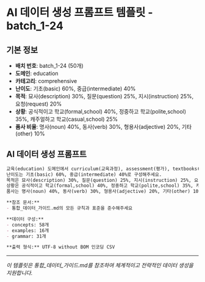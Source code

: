 # AI 데이터 생성 프롬프트 템플릿 - batch_1-24

## 기본 정보
- **배치 번호**: batch_1-24 (50개)
- **도메인**: education
- **카테고리**: comprehensive
- **난이도**: 기초(basic) 60%, 중급(intermediate) 40%
- **목적**: 묘사(description) 30%, 질문(question) 25%, 지시(instruction) 25%, 요청(request) 20%
- **상황**: 공식적이고 학교(formal,school) 40%, 정중하고 학교(polite,school) 35%, 캐주얼하고 학교(casual,school) 25%
- **품사 비율**: 명사(noun) 40%, 동사(verb) 30%, 형용사(adjective) 20%, 기타(other) 10%

## AI 데이터 생성 프롬프트

```markdown
교육(education) 도메인에서 curriculum(교육과정), assessment(평가), textbooks(교과서), exams(시험), grades(성적), homework(숙제), research(연구), library(도서관), university(대학교), college(대학), school(학교), scholarship(장학금), academic(학술) 카테고리를 포함한 종합 데이터를 50개 생성해주세요.
난이도는 기초(basic) 60%, 중급(intermediate) 40%로 구성해주세요.
목적은 묘사(description) 30%, 질문(question) 25%, 지시(instruction) 25%, 요청(request) 20%로 구성해주세요.
상황은 공식적이고 학교(formal,school) 40%, 정중하고 학교(polite,school) 35%, 캐주얼하고 학교(casual,school) 25%로 구성해주세요.
품사는 명사(noun) 40%, 동사(verb) 30%, 형용사(adjective) 20%, 기타(other) 10%로 구성해주세요.

**참조 문서:**
- 통합_데이터_가이드.md의 모든 규칙과 표준을 준수해주세요

**데이터 구성:**
- concepts: 58개
- examples: 16개  
- grammar: 31개

**출력 형식:** UTF-8 without BOM 인코딩 CSV
```

---

_이 템플릿은 통합_데이터_가이드.md를 참조하여 체계적이고 전략적인 데이터 생성을 지원합니다._